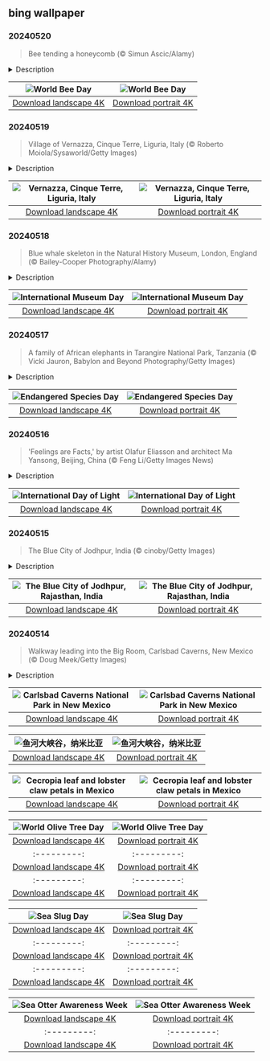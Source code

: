 ## bing wallpaper

### 20240520

> Bee tending a honeycomb (© Simun Ascic/Alamy)

<details>
<summary>Description</summary>

> We're really buzzing: Today is World Bee Day, a chance to celebrate these industrious insects and the vital role they play in biodiversity and agriculture. Bees come in a range of sizes, from just 0.08 inches all the way up to 2.5 inches, and there are over 20,000 known species. One of the most important pollinators, they help keep trees, flowers, and crops alive, helping to secure food chains as well as boosting biodiversity. It's no overstatement to say that bees are vital for humans' survival.
> 
> Honey bees, like the one in today's image, construct nests from wax and produce honey to sustain the colony through the winter months. Humans have been keeping bees in artificial hives for around 10,000 years.
> 
> 

</details>

| ![World Bee Day](https://cn.bing.com/th?id=OHR.HoneycombBee_EN-US2941694554_UHD.jpg&pid=hp&w=400&h=224&rs=1&c=4) | ![World Bee Day](https://cn.bing.com/th?id=OHR.HoneycombBee_EN-US2941694554_1080x1920.jpg&pid=hp&w=155&h=315&rs=1&c=4) |
|:---------:|:---------:|
| [Download landscape 4K](https://cn.bing.com/th?id=OHR.HoneycombBee_EN-US2941694554_UHD.jpg) | [Download portrait 4K](https://cn.bing.com/th?id=OHR.HoneycombBee_EN-US2941694554_1080x1920.jpg) |

### 20240519

> Village of Vernazza, Cinque Terre, Liguria, Italy (© Roberto Moiola/Sysaworld/Getty Images)

<details>
<summary>Description</summary>

> Perched on the rugged cliffs of the Italian Riviera, Vernazza is one of the five villages of the Cinque Terre area of northwestern Italy. Here, ancient buildings stand along the coastline of the Ligurian Sea, and life is filled with the hustle and bustle of the fishing industry. Vernazza got its name from the indigenous wine, 'vernaccia,' meaning 'local' or 'ours.' One of the best-known monuments in the area is the medieval Doria Castle, built as a defensive fortress to protect the village from frequent pirate attacks. Thanks to the construction of the Genoa–La Spezia rail line in the 19th century, the village became more accessible by land. The car-free cobblestone streets are ideal for walking around. While here, you might want to visit the Chapel of Santa Marta and the Sanctuary of Madonna di Reggio. Vernazza is sometimes described as the pearl of the Cinque Terre with its natural port, colorful houses, and green terraces overlooking a sparkling sea.
> 
> 
> 
> 

</details>

| ![Vernazza, Cinque Terre, Liguria, Italy](https://cn.bing.com/th?id=OHR.VernazzaItaly_EN-US2643430613_UHD.jpg&pid=hp&w=400&h=224&rs=1&c=4) | ![Vernazza, Cinque Terre, Liguria, Italy](https://cn.bing.com/th?id=OHR.VernazzaItaly_EN-US2643430613_1080x1920.jpg&pid=hp&w=155&h=315&rs=1&c=4) |
|:---------:|:---------:|
| [Download landscape 4K](https://cn.bing.com/th?id=OHR.VernazzaItaly_EN-US2643430613_UHD.jpg) | [Download portrait 4K](https://cn.bing.com/th?id=OHR.VernazzaItaly_EN-US2643430613_1080x1920.jpg) |

### 20240518

> Blue whale skeleton in the Natural History Museum, London, England (© Bailey-Cooper Photography/Alamy)

<details>
<summary>Description</summary>

> In the grand Hintze Hall of the Natural History Museum in London, UK, a skeleton named Hope soars overhead—a blue whale caught mid-dive above the heads of awestruck visitors. As we mark International Museum Day, there's no better time to celebrate our world's repositories of history, art, and science. The event emphasizes the importance of museums as a means of cultural exchange, the development of mutual understanding, and cooperation among people.
> 
> The Natural History Museum in London, pictured, was established in 1881 and boasts 80 million specimens, including fossils, minerals, and taxidermy exhibits. Hope's 83-foot-long frame is the entrance hall's centerpiece. Let Hope inspire a visit to your local museum this International Museum Day, reignite curiosity, and spark wonder in your heart.
> 
> 

</details>

| ![International Museum Day](https://cn.bing.com/th?id=OHR.MuseumWhale_EN-US2412212162_UHD.jpg&pid=hp&w=400&h=224&rs=1&c=4) | ![International Museum Day](https://cn.bing.com/th?id=OHR.MuseumWhale_EN-US2412212162_1080x1920.jpg&pid=hp&w=155&h=315&rs=1&c=4) |
|:---------:|:---------:|
| [Download landscape 4K](https://cn.bing.com/th?id=OHR.MuseumWhale_EN-US2412212162_UHD.jpg) | [Download portrait 4K](https://cn.bing.com/th?id=OHR.MuseumWhale_EN-US2412212162_1080x1920.jpg) |

### 20240517

> A family of African elephants in Tarangire National Park, Tanzania (© Vicki Jauron, Babylon and Beyond Photography/Getty Images)

<details>
<summary>Description</summary>

> Today, on Endangered Species Day, we unite in a collective effort for conservation. Currently, there are over 44,000 species that are threatened with extinction. Among the world's most endangered animals are Javan and black rhinos, mountain gorillas, and Hawksbill turtles.
> 
> Today, let us take you to the Tarangire National Park in Tanzania, where African elephants roam freely. These gentle giants are characterized by their large, flapping ears, long trunks, and curved tusks. They live in small family groups led by a matriarch and while they are known to noisily trumpet, they also communicate over distances through low-frequency sound waves. Unfortunately, threats like habitat loss and poaching have left them on the brink of extinction. Endangered Species Day highlights efforts to protect all endangered animal and plant species worldwide, big and small.
> 
> 

</details>

| ![Endangered Species Day](https://cn.bing.com/th?id=OHR.TarangireElephants_EN-US8865263185_UHD.jpg&pid=hp&w=400&h=224&rs=1&c=4) | ![Endangered Species Day](https://cn.bing.com/th?id=OHR.TarangireElephants_EN-US8865263185_1080x1920.jpg&pid=hp&w=155&h=315&rs=1&c=4) |
|:---------:|:---------:|
| [Download landscape 4K](https://cn.bing.com/th?id=OHR.TarangireElephants_EN-US8865263185_UHD.jpg) | [Download portrait 4K](https://cn.bing.com/th?id=OHR.TarangireElephants_EN-US8865263185_1080x1920.jpg) |

### 20240516

> 'Feelings are Facts,' by artist Olafur Eliasson and architect Ma Yansong, Beijing, China (© Feng Li/Getty Images News)

<details>
<summary>Description</summary>

> Happy International Day of Light! Held on May 16, it marks the anniversary of the invention of the laser by the American physicist and engineer Theodore Maiman in 1960. This pioneering creation helped revolutionize fields from communications to health care and lasers are now found in everything from printers and barcode scanners to surgical devices. Today's event also celebrates light's presence in every aspect of human existence, from art and culture to science and technology.
> 
> Today's image features 'Feelings Are Facts,' a collaborative installation by Danish-Icelandic artist Olafur Eliasson and Beijing-based architect Ma Yansong. In 2010 it filled the Great Hall of the Ullens Center for Contemporary Art in Beijing with illuminated fog. A grid of lights partitioned the haze into the primary colors of red, green, and blue, blending seamlessly at intersections to create transitional hues of cyan, magenta, and yellow. Gallery visitors relied solely on intersecting hues of colored fields to navigate the fog.
> 
> 

</details>

| ![International Day of Light](https://cn.bing.com/th?id=OHR.DayOfLight_EN-US1723401316_UHD.jpg&pid=hp&w=400&h=224&rs=1&c=4) | ![International Day of Light](https://cn.bing.com/th?id=OHR.DayOfLight_EN-US1723401316_1080x1920.jpg&pid=hp&w=155&h=315&rs=1&c=4) |
|:---------:|:---------:|
| [Download landscape 4K](https://cn.bing.com/th?id=OHR.DayOfLight_EN-US1723401316_UHD.jpg) | [Download portrait 4K](https://cn.bing.com/th?id=OHR.DayOfLight_EN-US1723401316_1080x1920.jpg) |

### 20240515

> The Blue City of Jodhpur, India (© cinoby/Getty Images)

<details>
<summary>Description</summary>

> Welcome to Jodhpur, a city in the Thar Desert in India, where it isn't just the sky that's blue—it's the houses too! The buildings in Jodhpur's old district are painted light blue, giving rise to its nickname: The Blue City. For more than five centuries, this city in the state of Rajasthan has been known for its thriving textile industry, fine furniture shops, cuisine, and bustling markets. Among its forts, palaces, mausoleums, gardens, and lakes, are the famous Mehrangarh Fort and Umaid Bhawan Palace. Come and explore the wonders of this blue city!
> 
> 
> 
> 

</details>

| ![The Blue City of Jodhpur, Rajasthan, India](https://cn.bing.com/th?id=OHR.BlueCityIndia_EN-US1593809891_UHD.jpg&pid=hp&w=400&h=224&rs=1&c=4) | ![The Blue City of Jodhpur, Rajasthan, India](https://cn.bing.com/th?id=OHR.BlueCityIndia_EN-US1593809891_1080x1920.jpg&pid=hp&w=155&h=315&rs=1&c=4) |
|:---------:|:---------:|
| [Download landscape 4K](https://cn.bing.com/th?id=OHR.BlueCityIndia_EN-US1593809891_UHD.jpg) | [Download portrait 4K](https://cn.bing.com/th?id=OHR.BlueCityIndia_EN-US1593809891_1080x1920.jpg) |

### 20240514

> Walkway leading into the Big Room, Carlsbad Caverns, New Mexico (© Doug Meek/Getty Images)

<details>
<summary>Description</summary>

> With deep rocky canyons and high ancient sea ledges, Carlsbad Caverns National Park in New Mexico boasts some of the most unique rock formations in the world. Hidden beneath its desert scenery are more than 119 caves—formed when sulfuric acid dissolved the surrounding limestone. This national park, founded on this day in 1930, is also home to North America's largest underground chamber—the Big Room. From colossal stalactite formations hanging like chandeliers to stalagmite structures reaching for the ceiling, every nook and cranny is a masterpiece crafted over millions of years. This UNESCO World Heritage Site also organizes events like bat flight viewings, which allow visitors to watch thousands of bats as they swoop in and out of the cavern. Are you ready to explore the depths?
> 
> 
> 
> 

</details>

| ![Carlsbad Caverns National Park in New Mexico](https://cn.bing.com/th?id=OHR.CarlsbadNP_EN-US2282243740_UHD.jpg&pid=hp&w=400&h=224&rs=1&c=4) | ![Carlsbad Caverns National Park in New Mexico](https://cn.bing.com/th?id=OHR.CarlsbadNP_EN-US2282243740_1080x1920.jpg&pid=hp&w=155&h=315&rs=1&c=4) |
|:---------:|:---------:|
| [Download landscape 4K](https://cn.bing.com/th?id=OHR.CarlsbadNP_EN-US2282243740_UHD.jpg) | [Download portrait 4K](https://cn.bing.com/th?id=OHR.CarlsbadNP_EN-US2282243740_1080x1920.jpg) |峡谷里还生活着哈特曼山斑马、山羚、东部岩象鼩等大大小小的生物。无论您是来轻徒步、远足、露营或者只是欣赏美景，鱼河大峡谷一定会让您终身难忘的。
> 
> 
> 
> 

</details>

| ![鱼河大峡谷，纳米比亚](https://cn.bing.com/th?id=OHR.NamibiaCanyon_ZH-CN3973338246_UHD.jpg&pid=hp&w=400&h=224&rs=1&c=4) | ![鱼河大峡谷，纳米比亚](https://cn.bing.com/th?id=OHR.NamibiaCanyon_ZH-CN3973338246_1080x1920.jpg&pid=hp&w=155&h=315&rs=1&c=4) |
|:---------:|:---------:|
| [Download landscape 4K](https://cn.bing.com/th?id=OHR.NamibiaCanyon_ZH-CN3973338246_UHD.jpg) | [Download portrait 4K](https://cn.bing.com/th?id=OHR.NamibiaCanyon_ZH-CN3973338246_1080x1920.jpg) |) |9784_UHD.jpg) | [Download portrait 4K](https://cn.bing.com/th?id=OHR.RedPlanetDay_EN-US9693219784_1080x1920.jpg) |r claw is often cultivated as an ornamental plant for tropical gardens. Gardeners looking to attract birds love the Heliconia because its plentiful nectar draws hummingbirds to its downward-facing flowers. Those same flowers have special recognition in Bolivia as 'patujú,' the national flower, which appears on one of the country's flags.
> 
> 

</details>

| ![Cecropia leaf and lobster claw petals in Mexico](https://cn.bing.com/th?id=OHR.Cecropia_EN-US9602789937_UHD.jpg&pid=hp&w=400&h=224&rs=1&c=4) | ![Cecropia leaf and lobster claw petals in Mexico](https://cn.bing.com/th?id=OHR.Cecropia_EN-US9602789937_1080x1920.jpg&pid=hp&w=155&h=315&rs=1&c=4) |
|:---------:|:---------:|
| [Download landscape 4K](https://cn.bing.com/th?id=OHR.Cecropia_EN-US9602789937_UHD.jpg) | [Download portrait 4K](https://cn.bing.com/th?id=OHR.Cecropia_EN-US9602789937_1080x1920.jpg) |though olive trees do not grow very tall, usually no more than 30 feet, they live a very long time. One of the oldest known trees in the world, in Portugal, is believed to be 3,350 years old. Many live for millennia, their trunks growing thick and gnarled, and their branches bearing fruit century after century. As civilizations rise and fall around them, these hardy trees remain resilient and steadfast.
> 
> 

</details>

| ![World Olive Tree Day](https://cn.bing.com/th?id=OHR.OliveTreeDay_EN-US9460125670_UHD.jpg&pid=hp&w=400&h=224&rs=1&c=4) | ![World Olive Tree Day](https://cn.bing.com/th?id=OHR.OliveTreeDay_EN-US9460125670_1080x1920.jpg&pid=hp&w=155&h=315&rs=1&c=4) |
|:---------:|:---------:|
| [Download landscape 4K](https://cn.bing.com/th?id=OHR.OliveTreeDay_EN-US9460125670_UHD.jpg) | [Download portrait 4K](https://cn.bing.com/th?id=OHR.OliveTreeDay_EN-US9460125670_1080x1920.jpg) |pid=hp&w=155&h=315&rs=1&c=4) |
|:---------:|:---------:|
| [Download landscape 4K](https://cn.bing.com/th?id=OHR.MonksMound_EN-US9323884241_UHD.jpg) | [Download portrait 4K](https://cn.bing.com/th?id=OHR.MonksMound_EN-US9323884241_1080x1920.jpg) |](https://cn.bing.com/th?id=OHR.Calacas_EN-US6430903741_UHD.jpg) | [Download portrait 4K](https://cn.bing.com/th?id=OHR.Calacas_EN-US6430903741_1080x1920.jpg) |.com/th?id=OHR.SealRiver_EN-US6267835630_1080x1920.jpg&pid=hp&w=155&h=315&rs=1&c=4) |
|:---------:|:---------:|
| [Download landscape 4K](https://cn.bing.com/th?id=OHR.SealRiver_EN-US6267835630_UHD.jpg) | [Download portrait 4K](https://cn.bing.com/th?id=OHR.SealRiver_EN-US6267835630_1080x1920.jpg) |e a more fitting name. Someone call Terry.
> 
> 

</details>

| ![Sea Slug Day](https://cn.bing.com/th?id=OHR.SeaAngel_EN-US5531672696_UHD.jpg&pid=hp&w=400&h=224&rs=1&c=4) | ![Sea Slug Day](https://cn.bing.com/th?id=OHR.SeaAngel_EN-US5531672696_1080x1920.jpg&pid=hp&w=155&h=315&rs=1&c=4) |
|:---------:|:---------:|
| [Download landscape 4K](https://cn.bing.com/th?id=OHR.SeaAngel_EN-US5531672696_UHD.jpg) | [Download portrait 4K](https://cn.bing.com/th?id=OHR.SeaAngel_EN-US5531672696_1080x1920.jpg) |OHR.DarkSkyAcadia_EN-US6966527964_1080x1920.jpg) |.bing.com/th?id=OHR.GoldenJellyfish_EN-US6743816471_1080x1920.jpg&pid=hp&w=155&h=315&rs=1&c=4) |
|:---------:|:---------:|
| [Download landscape 4K](https://cn.bing.com/th?id=OHR.GoldenJellyfish_EN-US6743816471_UHD.jpg) | [Download portrait 4K](https://cn.bing.com/th?id=OHR.GoldenJellyfish_EN-US6743816471_1080x1920.jpg) |ng.com/th?id=OHR.LastDollarRoad_EN-US7923638318_UHD.jpg&pid=hp&w=400&h=224&rs=1&c=4) | ![First day of autumn](https://cn.bing.com/th?id=OHR.LastDollarRoad_EN-US7923638318_1080x1920.jpg&pid=hp&w=155&h=315&rs=1&c=4) |
|:---------:|:---------:|
| [Download landscape 4K](https://cn.bing.com/th?id=OHR.LastDollarRoad_EN-US7923638318_UHD.jpg) | [Download portrait 4K](https://cn.bing.com/th?id=OHR.LastDollarRoad_EN-US7923638318_1080x1920.jpg) |ppers who hunted otters to near extinction before they were protected by law. Although sea otter populations have rebounded, they are still considered endangered. Otters live along the Pacific Coast of North America, from California up to Alaska. Although they can walk on land, they almost never find the need or desire to, even when it's nap time. When they're ready for a snooze, they'll raft up, wrap themselves in a strand of kelp to keep them from drifting away, and recline on the world's biggest waterbed.

</details>

| ![Sea Otter Awareness Week](https://cn.bing.com/th?id=OHR.SitkaOtters_EN-US7714053956_UHD.jpg&pid=hp&w=400&h=224&rs=1&c=4) | ![Sea Otter Awareness Week](https://cn.bing.com/th?id=OHR.SitkaOtters_EN-US7714053956_1080x1920.jpg&pid=hp&w=155&h=315&rs=1&c=4) |
|:---------:|:---------:|
| [Download landscape 4K](https://cn.bing.com/th?id=OHR.SitkaOtters_EN-US7714053956_UHD.jpg) | [Download portrait 4K](https://cn.bing.com/th?id=OHR.SitkaOtters_EN-US7714053956_1080x1920.jpg) |oo_EN-US7569665443_UHD.jpg&pid=hp&w=400&h=224&rs=1&c=4) | ![World Bamboo Day](https://cn.bing.com/th?id=OHR.ArashiyamaBamboo_EN-US7569665443_1080x1920.jpg&pid=hp&w=155&h=315&rs=1&c=4) |
|:---------:|:---------:|
| [Download landscape 4K](https://cn.bing.com/th?id=OHR.ArashiyamaBamboo_EN-US7569665443_UHD.jpg) | [Download portrait 4K](https://cn.bing.com/th?id=OHR.ArashiyamaBamboo_EN-US7569665443_1080x1920.jpg) |